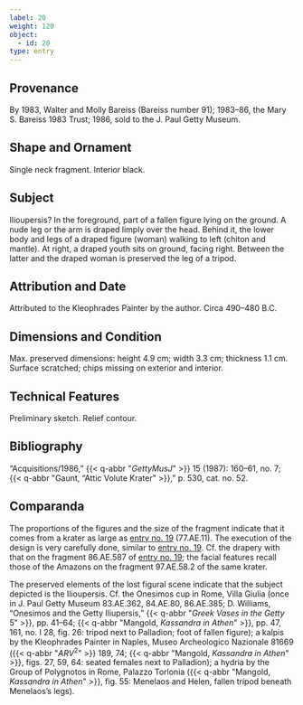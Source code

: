 ```yaml
---
label: 20
weight: 120
object:
  - id: 20
type: entry
---
```


## Provenance

By 1983, Walter and Molly Bareiss (Bareiss number 91); 1983–86, the Mary S. Bareiss 1983 Trust; 1986, sold to the J. Paul Getty Museum.

## Shape and Ornament

Single neck fragment. Interior black.

## Subject

Ilioupersis? In the foreground, part of a fallen figure lying on the ground. A nude leg or the arm is draped limply over the head. Behind it, the lower body and legs of a draped figure (woman) walking to left (chiton and mantle). At right, a draped youth sits on ground, facing right. Between the latter and the draped woman is preserved the leg of a tripod.

## Attribution and Date

Attributed to the Kleophrades Painter by the author. Circa 490–480 B.C.

## Dimensions and Condition

Max. preserved dimensions: height 4.9 cm; width 3.3 cm; thickness 1.1 cm. Surface scratched; chips missing on exterior and interior.

## Technical Features

Preliminary sketch. Relief contour.

## Bibliography

“Acquisitions/1986,” {{< q-abbr "*GettyMusJ*" >}} 15 (1987): 160–61, no. 7; {{< q-abbr "Gaunt, “Attic Volute Krater" >}},” p. 530, cat. no. 52.

## Comparanda

The proportions of the figures and the size of the fragment indicate that it comes from a krater as large as [entry no. 19](/catalogue/19/) (77.AE.11). The execution of the design is very carefully done, similar to [entry no. 19](/catalogue/19/). Cf. the drapery with that on the fragment 86.AE.587 of [entry no. 19](/catalogue/19/); the facial features recall those of the Amazons on the fragment 97.AE.58.2 of the same krater.

The preserved elements of the lost figural scene indicate that the subject depicted is the Ilioupersis. Cf. the Onesimos cup in Rome, Villa Giulia (once in J. Paul Getty Museum 83.AE.362, 84.AE.80, 86.AE.385; D. Williams, “Onesimos and the Getty Iliupersis,” {{< q-abbr "*Greek Vases in the Getty* 5" >}}, pp. 41–64; {{< q-abbr "Mangold, *Kassandra in Athen*" >}}, pp. 47, 161, no. I 28, fig. 26: tripod next to Palladion; foot of fallen figure); a kalpis by the Kleophrades Painter in Naples, Museo Archeologico Nazionale 81669 ({{< q-abbr "*ARV*<sup>2</sup>" >}} 189, 74; {{< q-abbr "Mangold, *Kassandra in Athen*" >}}, figs. 27, 59, 64: seated females next to Palladion); a hydria by the Group of Polygnotos in Rome, Palazzo Torlonia ({{< q-abbr "Mangold, *Kassandra in Athen*" >}}, fig. 55: Menelaos and Helen, fallen tripod beneath Menelaos’s legs).
